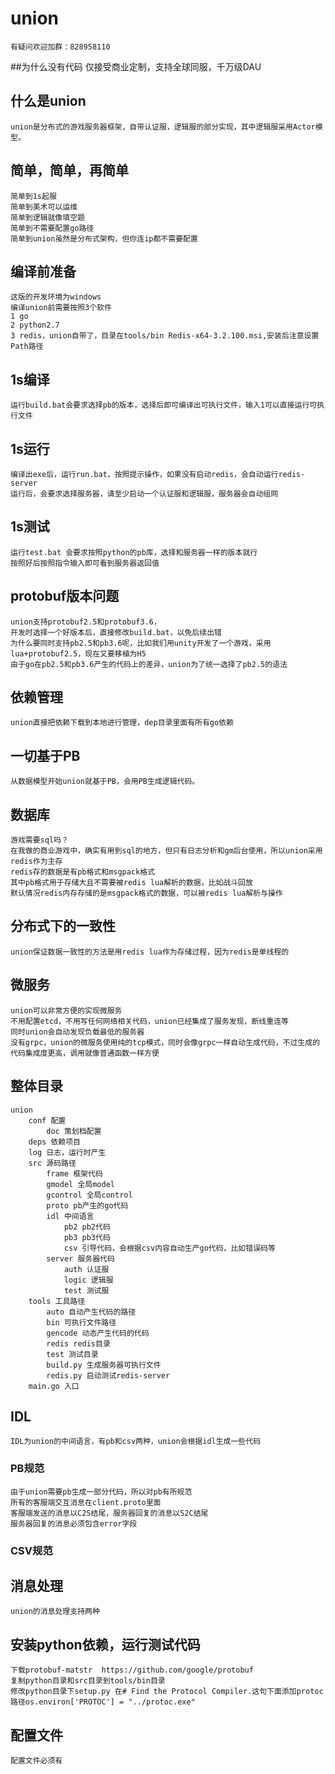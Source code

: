 # union  
	有疑问欢迎加群：828958110   
##为什么没有代码
	仅接受商业定制，支持全球同服，千万级DAU
## 什么是union
	union是分布式的游戏服务器框架，自带认证服，逻辑服的部分实现，其中逻辑服采用Actor模型。
## 简单，简单，再简单
	简单到1s起服
	简单到美术可以运维
	简单到逻辑就像填空题
	简单到不需要配置go路径
	简单到union虽然是分布式架构，但你连ip都不需要配置
## 编译前准备
	这版的开发环境为windows
	编译union前需要按照3个软件
	1 go
	2 python2.7
	3 redis，union自带了，目录在tools/bin Redis-x64-3.2.100.msi,安装后注意设置Path路径
## 1s编译
	运行build.bat会要求选择pb的版本，选择后即可编译出可执行文件，输入1可以直接运行可执行文件
## 1s运行
	编译出exe后，运行run.bat，按照提示操作，如果没有启动redis，会自动运行redis-server
	运行后，会要求选择服务器，请至少启动一个认证服和逻辑服，服务器会自动组网
## 1s测试
	运行test.bat 会要求按照python的pb库，选择和服务器一样的版本就行
	按照好后按照指令输入即可看到服务器返回值
## protobuf版本问题
	union支持protobuf2.5和protobuf3.6，
	开发时选择一个好版本后，直接修改build.bat，以免后续出错
	为什么要同时支持pb2.5和pb3.6呢，比如我们用unity开发了一个游戏，采用lua+protobuf2.5，现在又要移植为H5
	由于go在pb2.5和pb3.6产生的代码上的差异，union为了统一选择了pb2.5的语法
## 依赖管理
	union直接把依赖下载到本地进行管理，dep目录里面有所有go依赖
## 一切基于PB
	从数据模型开始union就基于PB，会用PB生成逻辑代码。
## 数据库
	游戏需要sql吗？
	在我做的商业游戏中，确实有用到sql的地方，但只有日志分析和gm后台使用，所以union采用redis作为主存
	redis存的数据是有pb格式和msgpack格式
	其中pb格式用于存储大且不需要被redis lua解析的数据，比如战斗回放
	默认情况redis内存存储的是msgpack格式的数据，可以被redis lua解析与操作
## 分布式下的一致性
	union保证数据一致性的方法是用redis lua作为存储过程，因为redis是单线程的   
## 微服务
	union可以非常方便的实现微服务   
	不用配置etcd，不用写任何网络相关代码，union已经集成了服务发现，断线重连等   
	同时union会自动发现负载最低的服务器   
	没有grpc，union的微服务使用纯的tcp模式，同时会像grpc一样自动生成代码，不过生成的代码集成度更高，调用就像普通函数一样方便   
## 整体目录
	union
		conf 配置
			doc 策划档配置
		deps 依赖项目
		log 日志，运行时产生
		src 源码路径
			frame 框架代码
			gmodel 全局model
			gcontrol 全局control
			proto pb产生的go代码
			idl 中间语言
				pb2 pb2代码
				pb3 pb3代码
				csv 引导代码，会根据csv内容自动生产go代码，比如错误码等
			server 服务器代码
				auth 认证服
				logic 逻辑服
				test 测试服
		tools 工具路径
			auto 自动产生代码的路径
			bin 可执行文件路径
			gencode 动态产生代码的代码
			redis redis目录
			test 测试目录
			build.py 生成服务器可执行文件
			redis.py 启动测试redis-server
		main.go 入口
		
## IDL
	IDL为union的中间语言，有pb和csv两种，union会根据idl生成一些代码
### PB规范
	由于union需要pb生成一部分代码，所以对pb有所规范
	所有的客服端交互消息在client.proto里面
	客服端发送的消息以C2S结尾，服务器回复的消息以S2C结尾
	服务器回复的消息必须包含error字段
### CSV规范

## 消息处理
	union的消息处理支持两种

## 安装python依赖，运行测试代码
	下载protobuf-matstr  https://github.com/google/protobuf
	复制python目录和src目录到tools/bin目录
	修改python目录下setup.py 在# Find the Protocol Compiler.这句下面添加protoc路径os.environ['PROTOC'] = "../protoc.exe"
	
	
## 配置文件
	配置文件必须有


















